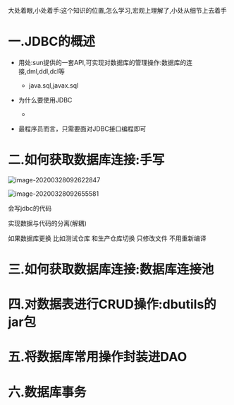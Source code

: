 大处着眼,小处着手:这个知识的位置,怎么学习,宏观上理解了,小处从细节上去着手

# 一.JDBC的概述

- 用处:sun提供的一套API,可实现对数据库的管理操作:数据库的连接,dml,ddl,dcl等

  - java.sql,javax.sql

- 为什么要使用JDBC

  - 

- 最程序员而言，只需要面对JDBC接口编程即可

  

# 二.如何获取数据库连接:手写

![image-20200328092622847](https://sumomoriaty.oss-cn-beijing.aliyuncs.com/image-20200328092622847.png)

![image-20200328092655581](https://sumomoriaty.oss-cn-beijing.aliyuncs.com/image-20200328092655581.png)

会写jdbc的代码

实现数据与代码的分离(解耦)

如果数据库更换 比如测试仓库 和生产仓库切换 只修改文件 不用重新编译

# 三.如何获取数据库连接:数据库连接池



# 四.对数据表进行CRUD操作:dbutils的jar包

# 五.将数据库常用操作封装进DAO

# 六.数据库事务